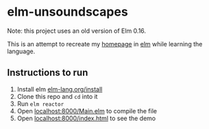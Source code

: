 # elm-unsoundscapes

Note: this project uses an old version of Elm 0.16.

This is an attempt to recreate my [homepage](http://unsoundscapes.com) in [elm](http://elm-lang.org/) while learning the language.

## Instructions to run

1. Install elm [elm-lang.org/install](http://elm-lang.org/install)
2. Clone this repo and `cd` into it
3. Run `elm reactor`
4. Open [localhost:8000/Main.elm](http://localhost:8000/Main.elm) to compile the file
5. Open [localhost:8000/index.html](localhost:8000/index.html) to see the demo
